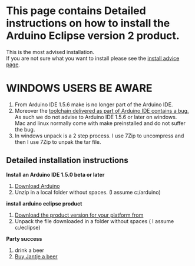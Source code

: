 This page contains Detailed instructions on how to install the Arduino Eclipse version 2 product.
===

This is the most advised installation.  
If you are not sure what you want to install please see the 
[install advice page]("install_advice.shtml").

WINDOWS USERS BE AWARE
====

 1. From Arduino IDE 1.5.6 make is no longer part of the Arduino IDE.  
 2. Moreover the [toolchain delivered as part of Arduino IDE contains a bug.](https://github.com/arduino/Arduino/issues/2422)  
As such we do not advise to Arduino IDE 1.5.6 or later on windows.  
Mac and linux normally come with make preinstalled and do not suffer the bug.
 3. In windows unpack is a 2 step process. I use 7Zip to uncompress and then I use 7Zip to unpak the tar file.

Detailed installation instructions
-----
 **Install an Arduino IDE 1.5.0 beta or later**
 
 1. [Download Arduino ](http://arduino.cc/en/Main/Software)
 2. Unzip in a local folder without spaces. (I assume c:/arduino)
 
**install arduino eclipse product**

 1. [Download the product version for your platform from ](http://eclipse.baeyens.it/download.php) 
 2. Unpack the file downloaded in a folder without spaces ( I assume c:/eclipse) 
  

 
 **Party success**
 
 1. drink a beer
 2. [Buy Jantje a beer](http://eclipse.baeyens.it/donate.html "thanks")
    

